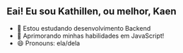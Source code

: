 ## Eai! Eu sou Kathillen, ou melhor, Kaen

- 🔭 Estou estudando desenvolvimento Backend
- 🌱 Aprimorando minhas habilidades em JavaScript!
- 😄 Pronouns: ela/dela

